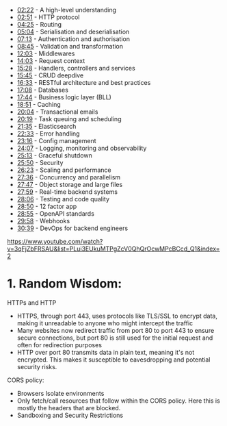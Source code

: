 - [02:22](https://www.youtube.com/watch?v=0Rwb4Xmlcwc&t=142s) - A high-level understanding
- [02:51](https://www.youtube.com/watch?v=0Rwb4Xmlcwc&t=171s) - HTTP protocol
- [04:25](https://www.youtube.com/watch?v=0Rwb4Xmlcwc&t=265s) - Routing
- [05:04](https://www.youtube.com/watch?v=0Rwb4Xmlcwc&t=304s) - Serialisation and deserialisation
- [07:13](https://www.youtube.com/watch?v=0Rwb4Xmlcwc&t=433s) - Authentication and authorisation
- [08:45](https://www.youtube.com/watch?v=0Rwb4Xmlcwc&t=525s) - Validation and transformation
- [12:03](https://www.youtube.com/watch?v=0Rwb4Xmlcwc&t=723s) - Middlewares
- [14:03](https://www.youtube.com/watch?v=0Rwb4Xmlcwc&t=843s) - Request context
- [15:28](https://www.youtube.com/watch?v=0Rwb4Xmlcwc&t=928s) - Handlers, controllers and services
- [15:45](https://www.youtube.com/watch?v=0Rwb4Xmlcwc&t=945s) - CRUD deepdive
- [16:33](https://www.youtube.com/watch?v=0Rwb4Xmlcwc&t=993s) - RESTful architecture and best practices
- [17:08](https://www.youtube.com/watch?v=0Rwb4Xmlcwc&t=1028s) - Databases
- [17:44](https://www.youtube.com/watch?v=0Rwb4Xmlcwc&t=1064s) - Business logic layer (BLL)
- [18:51](https://www.youtube.com/watch?v=0Rwb4Xmlcwc&t=1131s) - Caching
- [20:04](https://www.youtube.com/watch?v=0Rwb4Xmlcwc&t=1204s) - Transactional emails
- [20:19](https://www.youtube.com/watch?v=0Rwb4Xmlcwc&t=1219s) - Task queuing and scheduling
- [21:35](https://www.youtube.com/watch?v=0Rwb4Xmlcwc&t=1295s) - Elasticsearch
- [22:33](https://www.youtube.com/watch?v=0Rwb4Xmlcwc&t=1353s) - Error handling
- [23:16](https://www.youtube.com/watch?v=0Rwb4Xmlcwc&t=1396s) - Config management
- [24:07](https://www.youtube.com/watch?v=0Rwb4Xmlcwc&t=1447s) - Logging, monitoring and observability
- [25:13](https://www.youtube.com/watch?v=0Rwb4Xmlcwc&t=1513s) - Graceful shutdown
- [25:50](https://www.youtube.com/watch?v=0Rwb4Xmlcwc&t=1550s) - Security
- [26:23](https://www.youtube.com/watch?v=0Rwb4Xmlcwc&t=1583s) - Scaling and performance
- [27:36](https://www.youtube.com/watch?v=0Rwb4Xmlcwc&t=1656s) - Concurrency and parallelism
- [27:47](https://www.youtube.com/watch?v=0Rwb4Xmlcwc&t=1667s) - Object storage and large files
- [27:59](https://www.youtube.com/watch?v=0Rwb4Xmlcwc&t=1679s) - Real-time backend systems
- [28:06](https://www.youtube.com/watch?v=0Rwb4Xmlcwc&t=1686s) - Testing and code quality
- [28:50](https://www.youtube.com/watch?v=0Rwb4Xmlcwc&t=1730s) - 12 factor app
- [28:55](https://www.youtube.com/watch?v=0Rwb4Xmlcwc&t=1735s) - OpenAPI standards
- [29:58](https://www.youtube.com/watch?v=0Rwb4Xmlcwc&t=1798s) - Webhooks
- [30:39](https://www.youtube.com/watch?v=0Rwb4Xmlcwc&t=1839s) - DevOps for backend engineers


https://www.youtube.com/watch?v=3qFjZbFRSAU&list=PLui3EUkuMTPgZcV0QhQrOcwMPcBCcd_Q1&index=2


# 1. Random Wisdom:

HTTPs and HTTP
- HTTPS, through port 443, uses protocols like TLS/SSL to encrypt data, making it unreadable to anyone who might intercept the traffic
- Many websites now redirect traffic from port 80 to port 443 to ensure secure connections, but port 80 is still used for the initial request and often for redirection purposes
- HTTP over port 80 transmits data in plain text, meaning it's not encrypted. This makes it susceptible to eavesdropping and potential security risks.

CORS policy:
- Browsers Isolate environments
- Only fetch/call resources that follow within the CORS policy. Here this is mostly the headers that are blocked.
- Sandboxing and Security Restrictions